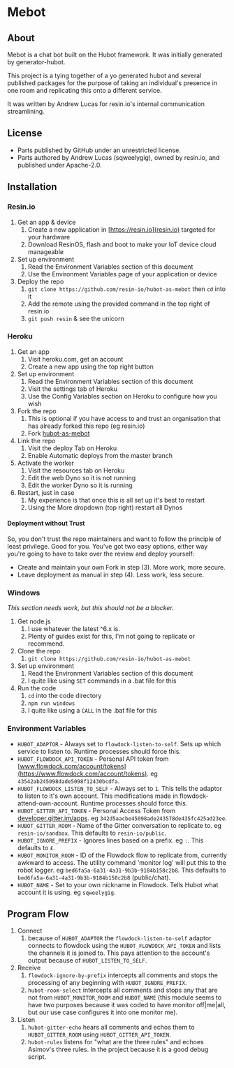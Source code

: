 # Mebot

## About

Mebot is a chat bot built on the Hubot framework. It was initially generated by
generator-hubot.

This project is a tying together of a yo generated hubot and several published
packages for the purpose of taking an individual's presence in one room and
replicating this onto a different service.

It was written by Andrew Lucas for resin.io's internal communication
streamlining.

## License

* Parts published by GitHub under an unrestricted license.
* Parts authored by Andrew Lucas (sqweelygig), owned by resin.io, and published
  under Apache-2.0.

## Installation

### Resin.io

1. Get an app &amp; device
    1. Create a new application in [https://resin.io](resin.io) targeted for
       your hardware
    2. Download ResinOS, flash and boot to make your IoT device cloud
       manageable
2. Set up environment
    1. Read the Environment Variables section of this document
    2. Use the Environment Variables page of your application or device
3. Deploy the repo
    1. `git clone https://github.com/resin-io/hubot-as-mebot` then `cd` into it
    2. Add the remote using the provided command in the top right of resin.io
    3. `git push resin` &amp; see the unicorn

### Heroku

1. Get an app
    1. Visit heroku.com, get an account
    2. Create a new app using the top right button
2. Set up environment
    1. Read the Environment Variables section of this document
    2. Visit the settings tab of Heroku
    2. Use the Config Variables section on Heroku to configure how you wish
3. Fork the repo
    1. This is optional if you have access to and trust an organisation that
       has already forked this repo (eg resin.io)
    2. Fork [hubot-as-mebot](https://github.com/resin-io/hubot-as-mebot)
4. Link the repo
    1. Visit the deploy Tab on Heroku
    2. Enable Automatic deploys from the master branch
5. Activate the worker
    1. Visit the resources tab on Heroku
    2. Edit the web Dyno so it is not running
    3. Edit the worker Dyno so it is running
6. Restart, just in case
    1. My experience is that once this is all set up it's best to restart
    2. Using the More dropdown (top right) restart all Dynos

#### Deployment without Trust

So, you don't trust the repo maintainers and want to follow the principle of
least privilege. Good for you. You've got two easy options, either way you're
going to have to take over the review and deploy yourself:
* Create and maintain your own Fork in step (3). More work, more secure.
* Leave deployment as manual in step (4). Less work, less secure.

### Windows

*This section needs work, but this should not be a blocker.*

1. Get node.js
    1. I use whatever the latest ^6.x is.
    2. Plenty of guides exist for this, I'm not going to replicate or
       recommend.
2. Clone the repo
    1. `git clone https://github.com/resin-io/hubot-as-mebot`
3. Set up environment
    1. Read the Environment Variables section of this document
    2. I quite like using `SET` commands in a .bat file for this
4. Run the code
    1. `cd` into the code directory
    2. `npm run windows`
    3. I quite like using a `CALL` in the .bat file for this

### Environment Variables

* `HUBOT_ADAPTOR` - Always set to `flowdock-listen-to-self`. Sets up which
  service to listen to. Runtime processes should force this.
* `HUBOT_FLOWDOCK_API_TOKEN` - Personal API token from
  [www.flowdock.com/account/tokens](https://www.flowdock.com/account/tokens).
  eg `43542ab245098dade5098f12430bcdfa`.
* `HUBOT_FLOWDOCK_LISTEN_TO_SELF` - Always set to `1`. This tells the adaptor
  to listen to it's own account. This modifications made in
  flowdock-attend-own-account. Runtime processes should force this.
* `HUBOT_GITTER_API_TOKEN` - Personal Access Token from
  [developer.gitter.im/apps](https://developer.gitter.im/apps). eg
  `342d5aacbe45098ade243578de435fc425ad23ee`.
* `HUBOT_GITTER_ROOM` - Name of the Gitter conversation to replicate to. eg
  `resin-io/sandbox`. This defaults to `resin-io/public`.
* `HUBOT_IGNORE_PREFIX` - Ignores lines based on a prefix. eg `:`. This
  defaults to `£`.
* `HUBOT_MONITOR_ROOM` - ID of the Flowdock flow to replicate from, currently
  awkward to access.  The utility command 'monitor log' will put this to the
  robot logger. eg `bed6fa5a-6a31-4a31-9b3b-9184b158c2b8`. This defaults to
  `bed6fa5a-6a31-4a31-9b3b-9184b158c2b8` (public/chat).
* `HUBOT_NAME` - Set to your own nickname in Flowdock. Tells Hubot what account
  it is using. eg `sqweelygig`.

## Program Flow

1. Connect
    1. because of `HUBOT_ADAPTOR` the `flowdock-listen-to-self` adaptor
       connects to flowdock using the `HUBOT_FLOWDOCK_API_TOKEN` and lists the
       channels it is joined to.  This pays attention to the account's output
       because of `HUBOT_LISTEN_TO_SELF`.
2. Receive
    1. `flowdock-ignore-by-prefix` intercepts all comments and stops the
       processing of any beginning with `HUBOT_IGNORE_PREFIX`.
    2. `hubot-room-select` intercepts all comments and stops any that are
       not from `HUBOT_MONITOR_ROOM` and `HUBOT_NAME` (this module seems to
       have two purposes because it was coded to have monitor off|me|all, but
       our use case configures it into one monitor me).
3. Listen
    1. `hubot-gitter-echo` hears all comments and echos them to
       `HUBOT_GITTER_ROOM` using `HUBOT_GITTER_API_TOKEN`.
    2. `hubot-rules` listens for "what are the three rules" and echoes Asimov's
       three rules. In the project because it is a good debug script.
